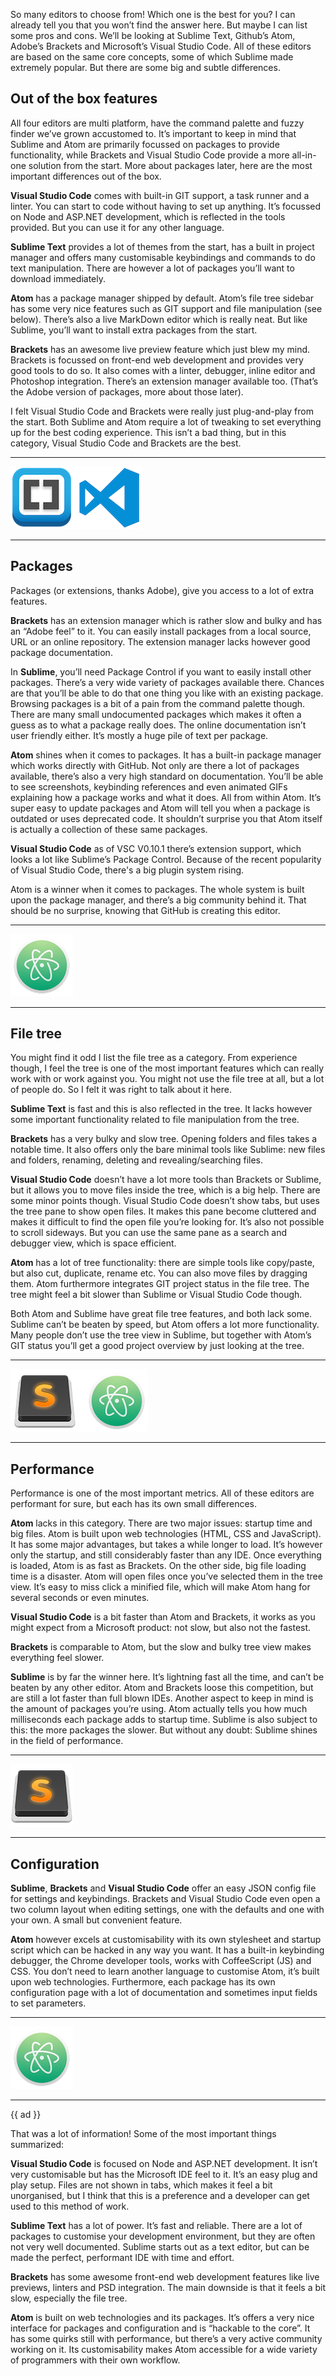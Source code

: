 So many editors to choose from! Which one is the best for you? 
I can already tell you that you won’t find the answer here. But maybe I can list some pros and cons. 
We’ll be looking at Sublime Text, Github’s Atom, Adobe’s Brackets and Microsoft’s Visual Studio Code. 
All of these editors are based on the same core concepts, some of which Sublime made extremely popular. 
But there are some big and subtle differences.

## Out of the box features

All four editors are multi platform, have the command palette and fuzzy finder we’ve grown accustomed to. 
It’s important to keep in mind that Sublime and Atom are primarily focussed on packages to provide functionality, 
while Brackets and Visual Studio Code provide a more all-in-one solution from the start. 
More about packages later, here are the most important differences out of the box.

**Visual Studio Code** comes with built-in GIT support, a task runner and a linter. 
You can start to code without having to set up anything. 
It’s focussed on Node and ASP.NET development, which is reflected in the tools provided. 
But you can use it for any other language.

**Sublime Text** provides a lot of themes from the start, 
has a built in project manager and offers many customisable keybindings and commands to do text manipulation. 
There are however a lot of packages you’ll want to download immediately.

**Atom** has a package manager shipped by default. 
Atom’s file tree sidebar has some very nice features such as GIT support and file manipulation (see below). 
There’s also a live MarkDown editor which is really neat. 
But like Sublime, you’ll want to install extra packages from the start.

**Brackets** has an awesome live preview feature which just blew my mind. 
Brackets is focussed on front-end web development and provides very good tools to do so. 
It also comes with a linter, debugger, inline editor and Photoshop integration. 
There’s an extension manager available too. (That’s the Adobe version of packages, more about those later).

I felt Visual Studio Code and Brackets were really just plug-and-play from the start. 
Both Sublime and Atom require a lot of tweaking to set everything up for the best coding experience. 
This isn’t a bad thing, but in this category, Visual Studio Code and Brackets are the best.

---

<p>
    <img src="/resources/img/static/editors/1.png" class="editor-badge"/>
</p>

---

## Packages

Packages (or extensions, thanks Adobe), give you access to a lot of extra features.

**Brackets** has an extension manager which is rather slow and bulky and has an “Adobe feel” to it. 
You can easily install packages from a local source, URL or an online repository. 
The extension manager lacks however good package documentation.

In **Sublime**, you’ll need Package Control if you want to easily install other packages. 
There’s a very wide variety of packages available there. 
Chances are that you’ll be able to do that one thing you like with an existing package. 
Browsing packages is a bit of a pain from the command palette though. 
There are many small undocumented packages which makes it often a guess as to what a package really does. 
The online documentation isn’t user friendly either. It’s mostly a huge pile of text per package.

**Atom** shines when it comes to packages. It has a built-in package manager which works directly with GitHub. 
Not only are there a lot of packages available, there’s also a very high standard on documentation. 
You’ll be able to see screenshots, keybinding references and even animated GIFs explaining how a package works and what it does. 
All from within Atom. It’s super easy to update packages and Atom will tell you when a package is outdated or uses deprecated code. 
It shouldn’t surprise you that Atom itself is actually a collection of these same packages.

**Visual Studio Code** as of VSC V0.10.1 there’s extension support, which looks a lot like Sublime’s Package Control.
Because of the recent popularity of Visual Studio Code, there's a big plugin system rising.

Atom is a winner when it comes to packages.
The whole system is built upon the package manager, and there’s a big community behind it. 
That should be no surprise, knowing that GitHub is creating this editor.

---

<p>
    <img src="/resources/img/static/editors/2.png" class="editor-badge"/>
</p>

---

## File tree

You might find it odd I list the file tree as a category. 
From experience though, I feel the tree is one of the most important features which can really work with or work against you. 
You might not use the file tree at all, but a lot of people do. 
So I felt it was right to talk about it here.

**Sublime Text** is fast and this is also reflected in the tree. 
It lacks however some important functionality related to file manipulation from the tree.

**Brackets** has a very bulky and slow tree. Opening folders and files takes a notable time. 
It also offers only the bare minimal tools like Sublime: 
new files and folders, renaming, deleting and revealing/searching files.

**Visual Studio Code** doesn’t have a lot more tools than Brackets or Sublime, 
but it allows you to move files inside the tree, which is a big help. 
There are some minor points though. Visual Studio Code doesn’t show tabs, but uses the tree pane to show open files. 
It makes this pane become cluttered and makes it difficult to find the open file you’re looking for. 
It’s also not possible to scroll sideways. 
But you can use the same pane as a search and debugger view, which is space efficient.

**Atom** has a lot of tree functionality: there are simple tools like copy/paste, 
but also cut, duplicate, rename etc. 
You can also move files by dragging them. 
Atom furthermore integrates GIT project status in the file tree. 
The tree might feel a bit slower than Sublime or Visual Studio Code though.

Both Atom and Sublime have great file tree features, and both lack some. 
Sublime can’t be beaten by speed, but Atom offers a lot more functionality. 
Many people don’t use the tree view in Sublime, 
but together with Atom’s GIT status you’ll get a good project overview by just looking at the tree.

---

<p>
    <img src="/resources/img/static/editors/3.png" class="editor-badge"/>
</p>

---

## Performance

Performance is one of the most important metrics. 
All of these editors are performant for sure, but each has its own small differences.

**Atom** lacks in this category. 
There are two major issues: startup time and big files. 
Atom is built upon web technologies (HTML, CSS and JavaScript). 
It has some major advantages, but takes a while longer to load. 
It’s however only the startup, and still considerably faster than any IDE. 
Once everything is loaded, Atom is as fast as Brackets. On the other side, big file loading time is a disaster. 
Atom will open files once you’ve selected them in the tree view. 
It’s easy to miss click a minified file, which will make Atom hang for several seconds or even minutes. 

**Visual Studio Code** is a bit faster than Atom and Brackets,
it works as you might expect from a Microsoft product: not slow, but also not the fastest.

**Brackets** is comparable to Atom, but the slow and bulky tree view makes everything feel slower.

**Sublime** is by far the winner here. 
It’s lightning fast all the time, and can’t be beaten by any other editor. 
Atom and Brackets loose this competition, but are still a lot faster than full blown IDEs. 
Another aspect to keep in mind is the amount of packages you’re using. 
Atom actually tells you how much milliseconds each package adds to startup time. 
Sublime is also subject to this: the more packages the slower. 
But without any doubt: Sublime shines in the field of performance.

---

<p>
    <img src="/resources/img/static/editors/4.png" class="editor-badge"/>
</p>

---

## Configuration

**Sublime**, **Brackets** and **Visual Studio Code** offer an easy JSON config file for settings and keybindings. 
Brackets and Visual Studio Code even open a two column layout when editing settings, one with the defaults and one with your own. 
A small but convenient feature.

**Atom** however excels at customisability with its own stylesheet and startup script which can be hacked in any way you want. 
It has a built-in keybinding debugger, the Chrome developer tools, works with CoffeeScript (JS) and CSS. 
You don’t need to learn another language to customise Atom, it’s built upon web technologies.
Furthermore, each package has its own configuration page with a lot of documentation and sometimes input fields to set parameters.

---

<p>
    <img src="/resources/img/static/editors/5.png" class="editor-badge"/>
</p>

---

{{ ad }}

That was a lot of information! Some of the most important things summarized:

**Visual Studio Code** is focused on Node and ASP.NET development. 
It isn’t very customisable but has the Microsoft IDE feel to it. 
It’s an easy plug and play setup. 
Files are not shown in tabs, which makes it feel a bit unorganised, 
but I think that this is a preference and a developer can get used to this method of work.

**Sublime Text** has a lot of power. It’s fast and reliable. 
There are a lot of packages to customise your development environment, 
but they are often not very well documented. Sublime starts out as a text editor, 
but can be made the perfect, performant IDE with time and effort.

**Brackets** has some awesome front-end web development features like live previews, linters and PSD integration. 
The main downside is that it feels a bit slow, especially the file tree.

**Atom** is built on web technologies and its packages. 
It’s offers a very nice interface for packages and configuration and is “hackable to the core”. 
It has some quirks still with performance, but there’s a very active community working on it. 
Its customisability makes Atom accessible for a wide variety of programmers with their own workflow.
